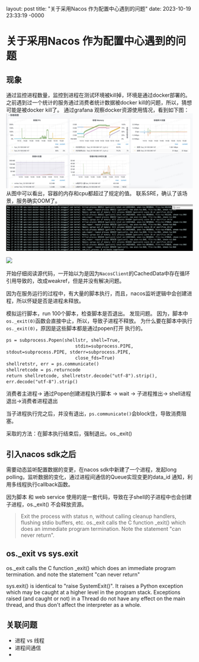 layout: post
title: "关于采用Nacos 作为配置中心遇到的问题"
date: 2023-10-19 23:33:19 -0000

# 关于采用Nacos 作为配置中心遇到的问题
## 现象
通过监控进程数量，监控到进程在测试环境被kill掉，环境是通过docker部署的。
之前遇到过一个统计的服务通过消费者统计数据被docker kill的问题，所以，猜想可能是被docker kill了。
通过grafana 观察docker资源使用情况，看到如下图：
![](media/16528015014543/16528017328347.jpg)
从图中可以看出，容器的内存和cpu都超过了规定的值。
联系SRE，确认了该场景，服务确实OOM了。
![](media/16528015014543/16528017924923.jpg)

![](media/16528015014543/16528018076281.jpg)

开始仔细阅读源代码，一开始以为是因为`NacosClient`的CachedData中存在循环引用导致的，改成weakref，但是并没有解决问题。


因为在服务运行的过程中，有大量的脚本执行，而且，nacos监听逻辑中会创建进程，所以怀疑是否是进程未释放。

模拟运行脚本，run 100个脚本，检查脚本是否退出。
发现问题。
因为，脚本中`os._exit(0)`函数会直接中止，所以，导致子进程不释放。
为什么要在脚本中执行`os._exit(0)`，原因是这些脚本都是通过popen打开
执行的。
```
ps = subprocess.Popen(shellstr, shell=True,
                          stdin=subprocess.PIPE, stdout=subprocess.PIPE, stderr=subprocess.PIPE,
                          close_fds=True)
shellretstr, err = ps.communicate()
shellretcode = ps.returncode
return shellretcode, shellretstr.decode("utf-8").strip(), err.decode("utf-8").strip()
```

消费者主进程-> 通过Popen创建进程执行脚本 -> wait -> 子进程推出-> shell进程退出->消费者进程退出

当子进程执行完之后，并没有退出，`ps.communicate()`会block住，导致消费阻塞。

采取的方法：在脚本执行结束后，强制退出。os._exit()

## 引入nacos sdk之后
需要动态监听配置数据的变更，在nacos sdk中新建了一个进程，发起long polling，监听数据的变化，通过进程间通信的Queue实现变更的data_id 通知，利用多线程执行callback函数。

因为脚本 和 web service 使用的是一套代码，导致在子shell的子进程中也会创建子进程，os._exit() 不会释放资源。
> Exit the process with status n, without calling cleanup handlers, flushing stdio buffers, etc.
> os._exit calls the C function _exit() which does an immediate program termination. Note the statement "can never return".
> 

## os._exit vs sys.exit
os._exit calls the C function _exit() which does an immediate program
termination. and note the statement "can never return"


sys.exit() is identical to "raise SystemExit()". It raises a Python
exception which may be caught at a higher level in the program stack. Exceptions raised (and caught or not) in a
Thread do not have any effect on the main thread, and thus don't affect
the interpreter as a whole.

## 关联问题
 - 进程 vs 线程
 - 进程间通信
 - 